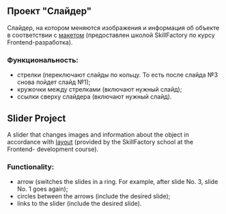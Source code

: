 <h2>Проект "Слайдер"</h2>

Слайдер, на котором меняются изображения и информация об объекте в соответствии с <a href='https://www.figma.com/file/D4rkmpfIjEC3GwYBPgE1vd/Slider'>макетом</a> (предоставлен школой SkillFactory по курсу Frontend-разработка). 

<h3>Функциональность:</h3>

- стрелки (переключают слайды по кольцу. То есть после слайда №3 снова пойдет слайд №1);
- кружочки между стрелками (включают нужный слайд);
- ссылки сверху слайдера (включают нужный слайд).

<h2>Slider Project</h2>

A slider that changes images and information about the object in accordance with <a href='https://www.figma.com/file/D4rkmpfIjEC3GwYBPgE1vd/Slider'>layout</a> (provided by the SkillFactory school at the Frontend- development course).

<h3>Functionality:</h3>

- arrow (switches the slides in a ring. For example, after slide No. 3, slide No. 1 goes again);
- circles between the arrows (include the desired slide);
- links to the slider (include the desired slide).
